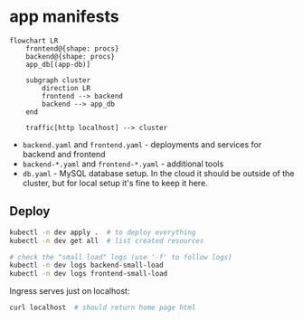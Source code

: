 # app manifests

```mermaid
flowchart LR
    frontend@{shape: procs}
    backend@{shape: procs}
    app_db[(app-db)]

    subgraph cluster
        direction LR
        frontend --> backend
        backend --> app_db
    end

    traffic[http localhost] --> cluster
```

- `backend.yaml` and `frontend.yaml` - deployments and services for backend and frontend
- `backend-*.yaml` and `frontend-*.yaml` - additional tools
- `db.yaml` - MySQL database setup. In the cloud it should be outside of the cluster,
  but for local setup it's fine to keep it here.

## Deploy

```bash
kubectl -n dev apply .  # to deploy everything
kubectl -n dev get all  # list created resources

# check the "small load" logs (use '-f' to follow logs)
kubectl -n dev logs backend-small-load
kubectl -n dev logs frontend-small-load
```

Ingress serves just on localhost:

```bash
curl localhost  # should return home page html
```
